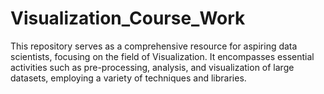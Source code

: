 # Visualization_Course_Work
This repository serves as a comprehensive resource for aspiring data scientists, focusing on the field of Visualization. It encompasses essential activities such as pre-processing, analysis, and visualization of large datasets, employing a variety of techniques and libraries.
